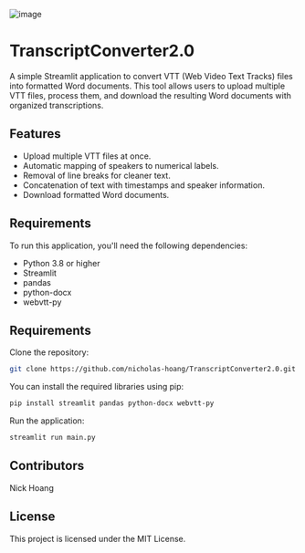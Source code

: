 ![image](https://github.com/user-attachments/assets/d67a7c57-3355-4d95-adbf-51afbc4ea12a)

# TranscriptConverter2.0

A simple Streamlit application to convert VTT (Web Video Text Tracks) files into formatted Word documents. This tool allows users to upload multiple VTT files, process them, and download the resulting Word documents with organized transcriptions.




## Features

- Upload multiple VTT files at once.
- Automatic mapping of speakers to numerical labels.
- Removal of line breaks for cleaner text.
- Concatenation of text with timestamps and speaker information.
- Download formatted Word documents.

## Requirements

To run this application, you'll need the following dependencies:

- Python 3.8 or higher
- Streamlit
- pandas
- python-docx
- webvtt-py


## Requirements

Clone the repository:

```bash
git clone https://github.com/nicholas-hoang/TranscriptConverter2.0.git
```
You can install the required libraries using pip:

```bash
pip install streamlit pandas python-docx webvtt-py
```
Run the application:
```bash
streamlit run main.py
```
## Contributors
Nick Hoang

## License

This project is licensed under the MIT License.
